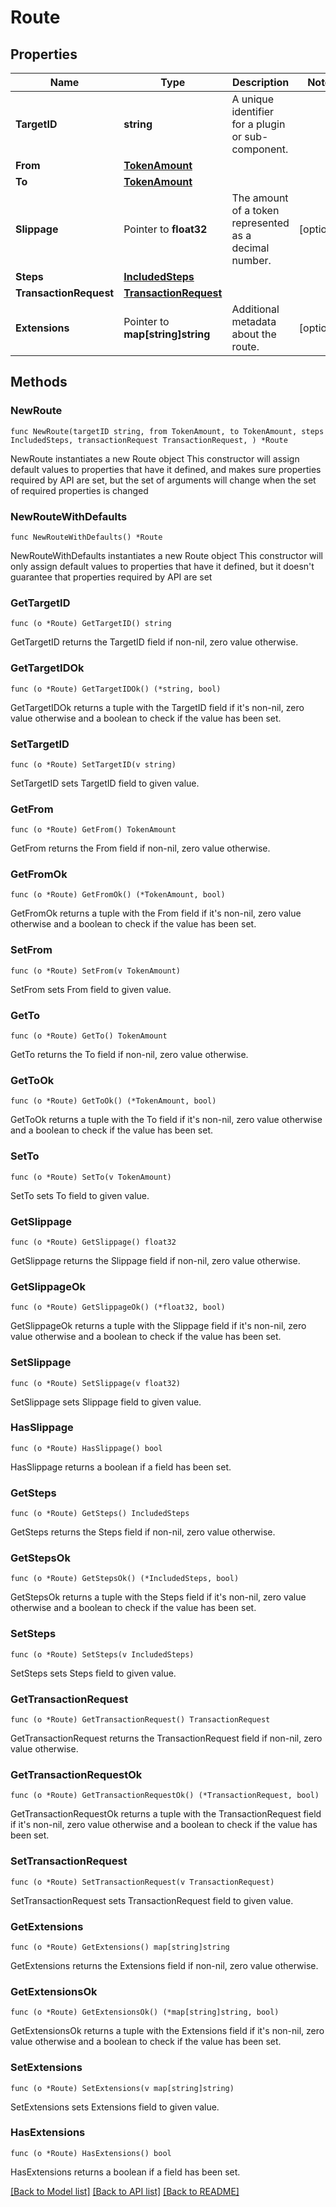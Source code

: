 # Route

## Properties

Name | Type | Description | Notes
------------ | ------------- | ------------- | -------------
**TargetID** | **string** | A unique identifier for a plugin or sub-component. | 
**From** | [**TokenAmount**](TokenAmount.md) |  | 
**To** | [**TokenAmount**](TokenAmount.md) |  | 
**Slippage** | Pointer to **float32** | The amount of a token represented as a decimal number. | [optional] 
**Steps** | [**IncludedSteps**](IncludedSteps.md) |  | 
**TransactionRequest** | [**TransactionRequest**](TransactionRequest.md) |  | 
**Extensions** | Pointer to **map[string]string** | Additional metadata about the route. | [optional] 

## Methods

### NewRoute

`func NewRoute(targetID string, from TokenAmount, to TokenAmount, steps IncludedSteps, transactionRequest TransactionRequest, ) *Route`

NewRoute instantiates a new Route object
This constructor will assign default values to properties that have it defined,
and makes sure properties required by API are set, but the set of arguments
will change when the set of required properties is changed

### NewRouteWithDefaults

`func NewRouteWithDefaults() *Route`

NewRouteWithDefaults instantiates a new Route object
This constructor will only assign default values to properties that have it defined,
but it doesn't guarantee that properties required by API are set

### GetTargetID

`func (o *Route) GetTargetID() string`

GetTargetID returns the TargetID field if non-nil, zero value otherwise.

### GetTargetIDOk

`func (o *Route) GetTargetIDOk() (*string, bool)`

GetTargetIDOk returns a tuple with the TargetID field if it's non-nil, zero value otherwise
and a boolean to check if the value has been set.

### SetTargetID

`func (o *Route) SetTargetID(v string)`

SetTargetID sets TargetID field to given value.


### GetFrom

`func (o *Route) GetFrom() TokenAmount`

GetFrom returns the From field if non-nil, zero value otherwise.

### GetFromOk

`func (o *Route) GetFromOk() (*TokenAmount, bool)`

GetFromOk returns a tuple with the From field if it's non-nil, zero value otherwise
and a boolean to check if the value has been set.

### SetFrom

`func (o *Route) SetFrom(v TokenAmount)`

SetFrom sets From field to given value.


### GetTo

`func (o *Route) GetTo() TokenAmount`

GetTo returns the To field if non-nil, zero value otherwise.

### GetToOk

`func (o *Route) GetToOk() (*TokenAmount, bool)`

GetToOk returns a tuple with the To field if it's non-nil, zero value otherwise
and a boolean to check if the value has been set.

### SetTo

`func (o *Route) SetTo(v TokenAmount)`

SetTo sets To field to given value.


### GetSlippage

`func (o *Route) GetSlippage() float32`

GetSlippage returns the Slippage field if non-nil, zero value otherwise.

### GetSlippageOk

`func (o *Route) GetSlippageOk() (*float32, bool)`

GetSlippageOk returns a tuple with the Slippage field if it's non-nil, zero value otherwise
and a boolean to check if the value has been set.

### SetSlippage

`func (o *Route) SetSlippage(v float32)`

SetSlippage sets Slippage field to given value.

### HasSlippage

`func (o *Route) HasSlippage() bool`

HasSlippage returns a boolean if a field has been set.

### GetSteps

`func (o *Route) GetSteps() IncludedSteps`

GetSteps returns the Steps field if non-nil, zero value otherwise.

### GetStepsOk

`func (o *Route) GetStepsOk() (*IncludedSteps, bool)`

GetStepsOk returns a tuple with the Steps field if it's non-nil, zero value otherwise
and a boolean to check if the value has been set.

### SetSteps

`func (o *Route) SetSteps(v IncludedSteps)`

SetSteps sets Steps field to given value.


### GetTransactionRequest

`func (o *Route) GetTransactionRequest() TransactionRequest`

GetTransactionRequest returns the TransactionRequest field if non-nil, zero value otherwise.

### GetTransactionRequestOk

`func (o *Route) GetTransactionRequestOk() (*TransactionRequest, bool)`

GetTransactionRequestOk returns a tuple with the TransactionRequest field if it's non-nil, zero value otherwise
and a boolean to check if the value has been set.

### SetTransactionRequest

`func (o *Route) SetTransactionRequest(v TransactionRequest)`

SetTransactionRequest sets TransactionRequest field to given value.


### GetExtensions

`func (o *Route) GetExtensions() map[string]string`

GetExtensions returns the Extensions field if non-nil, zero value otherwise.

### GetExtensionsOk

`func (o *Route) GetExtensionsOk() (*map[string]string, bool)`

GetExtensionsOk returns a tuple with the Extensions field if it's non-nil, zero value otherwise
and a boolean to check if the value has been set.

### SetExtensions

`func (o *Route) SetExtensions(v map[string]string)`

SetExtensions sets Extensions field to given value.

### HasExtensions

`func (o *Route) HasExtensions() bool`

HasExtensions returns a boolean if a field has been set.


[[Back to Model list]](../README.md#documentation-for-models) [[Back to API list]](../README.md#documentation-for-api-endpoints) [[Back to README]](../README.md)


